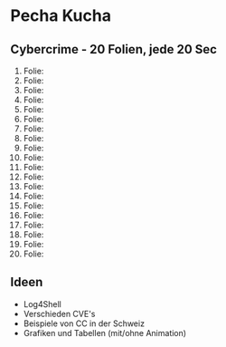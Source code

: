 # Pecha Kucha
## Cybercrime - 20 Folien, jede 20 Sec

1. Folie:
2. Folie:
3. Folie:
4. Folie:
5. Folie:
6. Folie:
7. Folie:
8. Folie:
9. Folie:
10. Folie:
11. Folie:
12. Folie:
13. Folie:
14. Folie:
15. Folie:
16. Folie:
17. Folie:
18. Folie:
19. Folie:
20. Folie:

## Ideen

* Log4Shell
* Verschieden CVE's
* Beispiele von CC in der Schweiz
* Grafiken und Tabellen (mit/ohne Animation)

